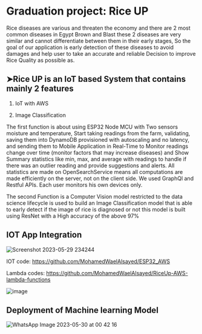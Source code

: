 # Graduation project: Rice UP

Rice diseases are various and threaten the economy and there are 2 most common diseases in Egypt Brown and Blast these 2 diseases are very similar and cannot differentiate between them in their early stages, So the goal of our application is early detection of these diseases to avoid damages and help user to take an accurate and reliable Decision to improve Rice Quality as possible as.

## ➤Rice UP is an IoT based System that contains mainly 2 features

1. IoT with AWS

2. Image Classification

The first function is about using ESP32 Node MCU with Two sensors moisture and temperature, Start taking readings from the farm, validating, saving them into DynamoDB provisioned with autoscaling and no latency, and sending them to Mobile Application in Real-Time to Monitor readings change over time (monitor factors that may increase diseases) and Show Summary statistics like min, max, and average with readings to handle if there was an outlier reading and provide suggestions and alerts. All statistics are made on OpenSearchService means all computations are made efficiently on the server, not on the client side. We used GraphQl and Restful APIs. Each user monitors his own devices only.

The second Function is a Computer Vision model restricted to the data science lifecycle is used to build an Image Classification model that is able to early detect if the image of rice is diagnosed or not this model is built using ResNet with a High accuracy of the above 97%

## IOT App Integration

![Screenshot 2023-05-29 234244](https://github.com/MohamedWaelAlsayed/rice-up/assets/62488272/d5540a5d-cb2a-49f6-b889-a567ace36654)

IOT code: <https://github.com/MohamedWaelAlsayed/ESP32_AWS>

Lambda codes: <https://github.com/MohamedWaelAlsayed/RiceUp-AWS-lambda-functions>

![image](https://github.com/MohamedWaelAlsayed/rice-up/assets/62488272/0ba81342-e95b-4bc7-97fe-733b16f9a295)

## Deployment of Machine learning Model

![WhatsApp Image 2023-05-30 at 00 42 16](https://github.com/MohamedWaelAlsayed/rice-up/assets/62488272/d3f72f86-49f6-42a2-af99-166956ee6b6e)
